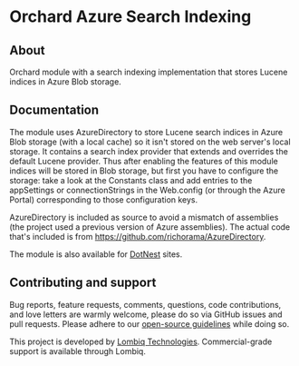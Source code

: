 # Orchard Azure Search Indexing



## About

Orchard module with a search indexing implementation that stores Lucene indices in Azure Blob storage.


## Documentation

The module uses AzureDirectory to store Lucene search indices in Azure Blob storage (with a local cache) so it isn't stored on the web server's local storage. It contains a search index provider that extends and overrides the default Lucene provider. Thus after enabling the features of this module indices will be stored in Blob storage, but first you have to configure the storage: take a look at the Constants class and add entries to the appSettings or connectionStrings in the Web.config (or through the Azure Portal) corresponding to those configuration keys.

AzureDirectory is included as source to avoid a mismatch of assemblies (the project used a previous version of Azure assemblies). The actual code that's included is from https://github.com/richorama/AzureDirectory.

The module is also available for [DotNest](http://dotnest.com/) sites.


## Contributing and support

Bug reports, feature requests, comments, questions, code contributions, and love letters are warmly welcome, please do so via GitHub issues and pull requests. Please adhere to our [open-source guidelines](https://lombiq.com/open-source-guidelines) while doing so.

This project is developed by [Lombiq Technologies](https://lombiq.com/). Commercial-grade support is available through Lombiq.